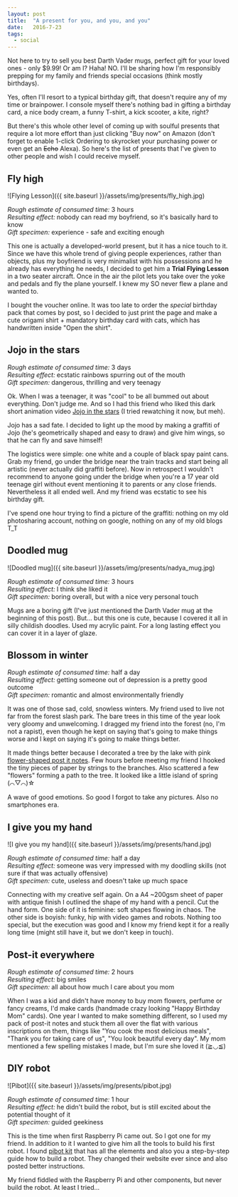 ```yaml
---
layout: post
title:  "A present for you, and you, and you"
date:   2016-7-23
tags:
  - social
---
```


Not here to try to sell you best Darth Vader mugs, perfect gift for your loved ones - only $9.99! Or am I? Haha! NO. I'll be sharing how I'm responsibly prepping for my family and friends special occasions (think mostly birthdays).

Yes, often I'll resort to a typical birthday gift, that doesn't require any of my time or brainpower. I console myself there's nothing bad in gifting a birthday card, a nice body cream, a funny T-shirt, a kick scooter, a kite, right?

But there's this whole other level of coming up with soulful presents that require a lot more effort than just clicking "Buy now" on Amazon (don't forget to enable 1-click Ordering to skyrocket your purchasing power or even get an <strike>Echo</strike> Alexa). So here's the list of presents that I've given to other people and wish I could receive myself.

## Fly high

![Flying Lesson]({{ site.baseurl }}/assets/img/presents/fly_high.jpg)

*Rough estimate of consumed time:* 3 hours<br>
*Resulting effect:* nobody can read my boyfriend, so it's basically hard to know<br>
*Gift specimen:* experience - safe and exciting enough


This one is actually a developed-world present, but it has a nice touch to it. Since we have this whole trend of giving people experiences, rather than objects, plus my boyfriend is very minimalist with his possessions and he already has everything he needs, I decided to get him a **Trial Flying Lesson** in a two seater aircraft. Once in the air the pilot lets you take over the yoke and pedals and fly the plane yourself. I knew my SO never flew a plane and wanted to.

I bought the voucher online. It was too late to order the *special* birthday pack that comes by post, so I decided to just print the page and make a cute origami shirt + mandatory birthday card with cats, which has handwritten inside "Open the shirt".

## Jojo in the stars

*Rough estimate of consumed time:* 3 days<br>
*Resulting effect:* ecstatic rainbows spurring out of the mouth<br>
*Gift specimen:* dangerous, thrilling and very teenagy

Ok. When I was a teenager, it was "cool" to be all bummed out about everything. Don't judge me. And so I had this friend who liked this dark short animation video [Jojo in the stars](https://www.youtube.com/watch?v=i_Yn4SMIeP8) (I tried rewatching it now, but meh).

Jojo has a sad fate. I decided to light up the mood by making a graffiti of Jojo (he's geometrically shaped and easy to draw) and give him wings, so that he can fly and save himself!

The logistics were simple: one white and a couple of black spay paint cans. Grab my friend, go under the bridge near the train tracks and start being all artistic (never actually did graffiti before). Now in retrospect I wouldn't recommend to anyone going under the bridge when you're a 17 year old teenage girl without event mentioning it to parents or any close friends. Nevertheless it all ended well. And my friend was ecstatic to see his birthday gift.

I've spend one hour trying to find a picture of the graffiti: nothing on my old photosharing account, nothing on google, nothing on any of my old blogs T_T

## Doodled mug

![Doodled mug]({{ site.baseurl }}/assets/img/presents/nadya_mug.jpg)

*Rough estimate of consumed time:* 3 hours<br>
*Resulting effect:* I think she liked it<br>
*Gift specimen:* boring overall, but with a nice very personal touch

Mugs are a boring gift (I've just mentioned the Darth Vader mug at the beginning of this post). But… but this one is cute, because I covered it all in silly childish doodles. Used my acrylic paint. For a long lasting effect you can cover it in a layer of glaze.

## Blossom in winter

*Rough estimate of consumed time:* half a day<br>
*Resulting effect:* getting someone out of depression is a pretty good outcome<br>
*Gift specimen:* romantic and almost environmentally friendly

It was one of those sad, cold, snowless winters. My friend used to live not far from the forest slash park. The bare trees in this time of the year look very gloomy and unwelcoming. I dragged my friend into the forest (no, I'm not a rapist), even though he kept on saying that's going to make things worse and I kept on saying it's going to make things better.

It made things better because I decorated a tree by the lake with pink [flower-shaped post it notes](http://ancdn-k-o.shopletcdn.com/productimages/500x500/MMMR333FLW_3_1.JPG). Few hours before meeting my friend I hooked the tiny pieces of paper by strings to the branches. Also scattered a few "flowers" forming a path to the tree. It looked like a little island of spring (⌒▽⌒)☆

A wave of good emotions. So good I forgot to take any pictures. Also no smartphones era.

## I give you my hand

![I give you my hand]({{ site.baseurl }}/assets/img/presents/hand.jpg)

*Rough estimate of consumed time:* half a day<br>
*Resulting effect:* someone was very impressed with my doodling skills (not sure if that was actually offensive)<br>
*Gift specimen:* cute, useless and doesn't take up much space

Connecting with my creative self again. On a A4 ~200gsm sheet of paper with antique finish I outlined the shape of my hand with a pencil. Cut the hand form. One side of it is feminine: soft shapes flowing in chaos. The other side is boyish: funky, hip with video games and robots. Nothing too special, but the execution was good and I know my friend kept it for a really long time (might still have it, but we don't keep in touch).

## Post-it everywhere

*Rough estimate of consumed time:* 2 hours<br>
*Resulting effect:* big smiles<br>
*Gift specimen:* all about how much I care about you mom

When I was a kid and didn't have money to buy mom flowers, perfume or fancy creams, I'd make cards (handmade crazy looking "Happy Birthday Mom" cards). One year I wanted to make something different, so I used my pack of post-it notes and stuck them all over the flat with various inscriptions on them, things like "You cook the most delicious meals", "Thank you for taking care of us", "You look beautiful every day". My mom mentioned a few spelling mistakes I made, but I'm sure she loved it (≧◡≦)

## DIY robot

![Pibot]({{ site.baseurl }}/assets/img/presents/pibot.jpg)

*Rough estimate of consumed time:* 1 hour<br>
*Resulting effect:* he didn't build the robot, but is still excited about the potential thought of it<br>
*Gift specimen:* guided geekiness

This is the time when first Raspberry Pi came out. So I got one for my friend. In addition to it I wanted to give him all the tools to build his first robot. I found [pibot kit](http://pibot.org/) that has all the elements and also you a step-by-step guide how to build a robot. They changed their website ever since and also posted better instructions.

My friend fiddled with the Raspberry Pi and other components, but never build the robot. At least I tried...


